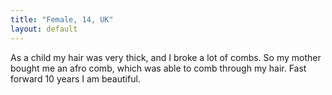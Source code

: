 ```yaml
---
title: "Female, 14, UK"
layout: default
---
```

As a child my hair was very thick, and I broke a lot of combs. So my mother bought me an afro comb, which was able to comb through my hair. Fast forward 10 years I am beautiful.
